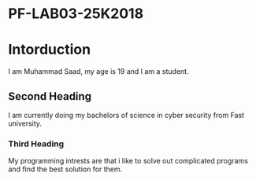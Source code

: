 # PF-LAB03-25K2018
# Intorduction
I am Muhammad Saad, my age is 19 and I am a student.
## Second Heading
I am currently doing my bachelors of science in cyber security from Fast university.
### Third Heading
My programming intrests are that i like to solve out complicated programs and find the best solution for them. 
